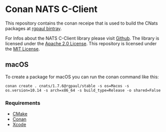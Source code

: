 # Conan NATS C-Client

This repository contains the conan receipe that is used to build the CNats packages at [rgpaul bintray](https://bintray.com/manromen/rgpaul).

For Infos about the NATS C-Client library please visit [Github](https://github.com/nats-io/cnats).
The library is licensed under the [Apache 2.0 License](https://github.com/nats-io/cnats/blob/master/LICENSE).
This repository is licensed under the [MIT License](LICENSE).

## macOS

To create a package for macOS you can run the conan command like this:

`conan create . cnats/1.7.6@rgpaul/stable -s os=Macos -s os.version=10.14 -s arch=x86_64 -s build_type=Release -o shared=False`

### Requirements

* [CMake](https://cmake.org/)
* [Conan](https://conan.io/)
* [Xcode](https://developer.apple.com/xcode/)
